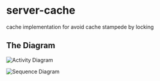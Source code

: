 # server-cache
cache implementation for avoid cache stampede by locking


The Diagram
----

![Activity Diagram](http://www.plantuml.com/plantuml/proxy?src=https://raw.githubusercontent.com/Maznna/server-cache/main/activity-diagram.plum)

![Sequence Diagram](http://www.plantuml.com/plantuml/proxy?src=https://raw.githubusercontent.com/Maznna/server-cache/main/sequence-diagram.puml)
